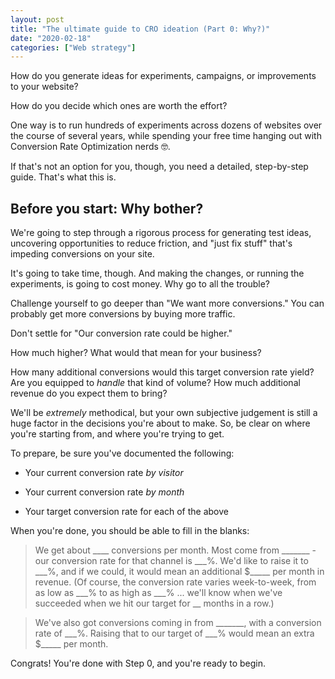 ```yaml
---
layout: post
title: "The ultimate guide to CRO ideation (Part 0: Why?)"
date: "2020-02-18"
categories: ["Web strategy"]
---
```


How do you generate ideas for experiments, campaigns, or improvements to your website?

How do you decide which ones are worth the effort?

One way is to run hundreds of experiments across dozens of websites over the course of several years, while spending your free time hanging out with Conversion Rate Optimization nerds 🤓.

If that's not an option for you, though, you need a detailed, step-by-step guide. That's what this is.

## Before you start: Why bother?

We're going to step through a rigorous process for generating test ideas, uncovering opportunities to reduce friction, and "just fix stuff" that's impeding conversions on your site.

It's going to take time, though. And making the changes, or running the experiments, is going to cost money. Why go to all the trouble?

Challenge yourself to go deeper than "We want more conversions." You can probably get more conversions by buying more traffic.

Don't settle for "Our conversion rate could be higher."

How much higher? What would that mean for your business?

How many additional conversions would this target conversion rate yield? Are you equipped to _handle_ that kind of volume? How much additional revenue do you expect them to bring?

We'll be _extremely_ methodical, but your own subjective judgement is still a huge factor in the decisions you're about to make. So, be clear on where you're starting from, and where you're trying to get.

To prepare, be sure you've documented the following:

- Your current conversion rate _by visitor_
    
    
- Your current conversion rate _by month_
- Your target conversion rate for each of the above

When you're done, you should be able to fill in the blanks:

> We get about \_\_\_\_ conversions per month. Most come from \_\_\_\_\_\_\_ - our conversion rate for that channel is \_\_\_%. We'd like to raise it to \_\_\_%, and if we could, it would mean an additional $\_\_\_\_\_ per month in revenue. (Of course, the conversion rate varies week-to-week, from as low as \_\_\_% to as high as \_\_\_% ... we'll know when we've succeeded when we hit our target for \_\_ months in a row.)

> We've also got conversions coming in from \_\_\_\_\_\_\_, with a conversion rate of \_\_\_%. Raising that to our target of \_\_\_% would mean an extra $\_\_\_\_\_ per month.

Congrats! You're done with Step 0, and you're ready to begin.
